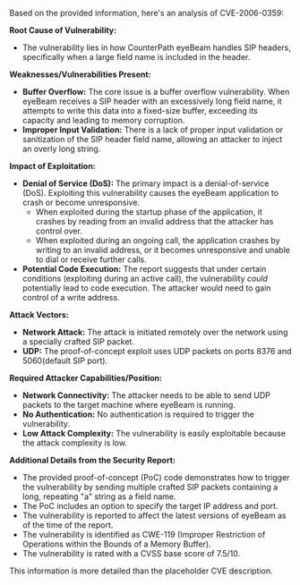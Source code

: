 Based on the provided information, here's an analysis of CVE-2006-0359:

**Root Cause of Vulnerability:**

- The vulnerability lies in how CounterPath eyeBeam handles SIP headers, specifically when a large field name is included in the header.

**Weaknesses/Vulnerabilities Present:**

- **Buffer Overflow:** The core issue is a buffer overflow vulnerability. When eyeBeam receives a SIP header with an excessively long field name, it attempts to write this data into a fixed-size buffer, exceeding its capacity and leading to memory corruption.
- **Improper Input Validation:** There is a lack of proper input validation or sanitization of the SIP header field name, allowing an attacker to inject an overly long string.

**Impact of Exploitation:**

- **Denial of Service (DoS):** The primary impact is a denial-of-service (DoS). Exploiting this vulnerability causes the eyeBeam application to crash or become unresponsive.
    - When exploited during the startup phase of the application, it crashes by reading from an invalid address that the attacker has control over.
    - When exploited during an ongoing call, the application crashes by writing to an invalid address, or it becomes unresponsive and unable to dial or receive further calls.
- **Potential Code Execution:** The report suggests that under certain conditions (exploiting during an active call), the vulnerability *could* potentially lead to code execution. The attacker would need to gain control of a write address.

**Attack Vectors:**

- **Network Attack:** The attack is initiated remotely over the network using a specially crafted SIP packet.
- **UDP:** The proof-of-concept exploit uses UDP packets on ports 8376 and 5060(default SIP port).

**Required Attacker Capabilities/Position:**

- **Network Connectivity:** The attacker needs to be able to send UDP packets to the target machine where eyeBeam is running.
- **No Authentication:** No authentication is required to trigger the vulnerability.
- **Low Attack Complexity:** The vulnerability is easily exploitable because the attack complexity is low.

**Additional Details from the Security Report:**

- The provided proof-of-concept (PoC) code demonstrates how to trigger the vulnerability by sending multiple crafted SIP packets containing a long, repeating "a" string as a field name.
- The PoC includes an option to specify the target IP address and port.
- The vulnerability is reported to affect the latest versions of eyeBeam as of the time of the report.
- The vulnerability is identified as CWE-119 (Improper Restriction of Operations within the Bounds of a Memory Buffer).
- The vulnerability is rated with a CVSS base score of 7.5/10.

This information is more detailed than the placeholder CVE description.